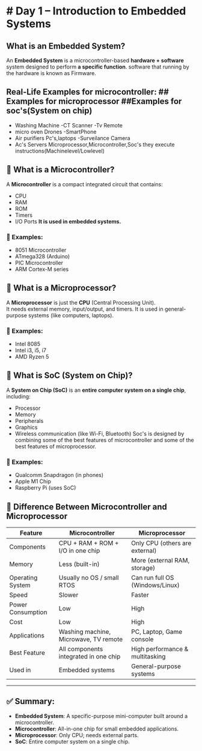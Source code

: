 # # Day 1 – Introduction to Embedded Systems
##  What is an Embedded System?
An **Embedded System** is a microcontroller-based **hardware + software** system designed to perform **a specific function**.
software that running by the hardware is known as Firmware.
 ## Real-Life Examples for microcontroller:   ## Examples for microprocessor      ##Examples for soc's(System on chip)
- Washing Machine                              -CT Scanner                         -Tv Remote
- micro oven                                    Drones                             -SmartPhone
- Air purifiers                                 Pc's,laptops                       -Surveilance Camera
- Ac's                                          Servers
  Microprocessor,Microcontroller,Soc's they execute instructions(Machinelevel/Lowlevel)
## 🔹 What is a Microcontroller?
A **Microcontroller** is a compact integrated circuit that contains:
- CPU
- RAM
- ROM
- Timers
- I/O Ports
**It is used in embedded systems.**
### 🔸 Examples:
- 8051 Microcontroller
- ATmega328 (Arduino)
- PIC Microcontroller
- ARM Cortex-M series

## 🔹 What is a Microprocessor?
A **Microprocessor** is just the **CPU** (Central Processing Unit).  
It needs external memory, input/output, and timers.
It is used in general-purpose systems (like computers, laptops).
### 🔸 Examples:
- Intel 8085
- Intel i3, i5, i7
- AMD Ryzen 5
## 🔹 What is SoC (System on Chip)?
A **System on Chip (SoC)** is an **entire computer system on a single chip**, including:
- Processor
- Memory
- Peripherals
- Graphics
- Wireless communication (like Wi-Fi, Bluetooth)
Soc's is designed by combining some of the best features of microcontroller and some of the best features of microprocessor.
### 🔸 Examples:
- Qualcomm Snapdragon (in phones)
- Apple M1 Chip
- Raspberry Pi (uses SoC)
## 🔹 Difference Between Microcontroller and Microprocessor

|  Feature              |  Microcontroller                            | Microprocessor                         |
|------------------------|----------------------------------------------|------------------------------------------|
| Components             | CPU + RAM + ROM + I/O in one chip            | Only CPU (others are external)           |
| Memory                 | Less (built-in)                              | More (external RAM, storage)             |
| Operating System       | Usually no OS / small RTOS                   | Can run full OS (Windows/Linux)          |
| Speed                  | Slower                                       | Faster                                   |
| Power Consumption      | Low                                          | High                                     |
| Cost                   | Low                                          | High                                     |
| Applications           | Washing machine, Microwave, TV remote       | PC, Laptop, Game console                 |
| Best Feature           | All components integrated in one chip       | High performance & multitasking          |
| Used in                | Embedded systems                             | General-purpose systems                  |


---

## ✅ Summary:

- **Embedded System**: A specific-purpose mini-computer built around a microcontroller.
- **Microcontroller**: All-in-one chip for small embedded applications.
- **Microprocessor**: Only CPU; needs external parts.
- **SoC**: Entire computer system on a single chip.

